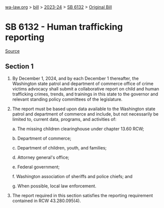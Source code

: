 [wa-law.org](/) > [bill](/bill/) > [2023-24](/bill/2023-24/) > [SB 6132](/bill/2023-24/sb/6132/) > [Original Bill](/bill/2023-24/sb/6132/1/)

# SB 6132 - Human trafficking reporting

[Source](http://lawfilesext.leg.wa.gov/biennium/2023-24/Pdf/Bills/Senate%20Bills/6132.pdf)

## Section 1
1. By December 1, 2024, and by each December 1 thereafter, the Washington state patrol and department of commerce office of crime victims advocacy shall submit a collaborative report on child and human trafficking crimes, trends, and trainings in this state to the governor and relevant standing policy committees of the legislature.

2. The report must be based upon data available to the Washington state patrol and department of commerce and include, but not necessarily be limited to, current data, programs, and activities of:

    a. The missing children clearinghouse under chapter 13.60 RCW;

    b. Department of commerce;

    c. Department of children, youth, and families;

    d. Attorney general's office;

    e. Federal government;

    f. Washington association of sheriffs and police chiefs; and

    g. When possible, local law enforcement.

3. The report required in this section satisfies the reporting requirement contained in RCW 43.280.095(4).
